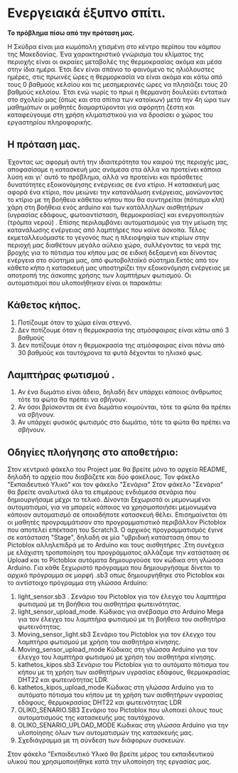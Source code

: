 # Ενεργειακά έξυπνο σπίτι.
**Το πρόβλημα πίσω από την πρόταση μας.**

Η Σκύδρα είναι μια κωμόπολη χτισμένη στο κέντρο περίπου του κάμπου της Μακεδονίας. Ένα χαρακτηριστικό γνώρισμα του κλίματος της περιοχής
είναι οι ακραίες μεταβολές της θερμοκρασίας ακόμα και μέσα στην ίδια ημέρα. Έτσι δεν είναι σπάνιο το φαινόμενο τις ηλιόλουστες ημέρες, στις πρωινές ώρες η θερμορκασία να είναι ακόμα και κάτω από τους 0 βαθμούς κελσίου και τις μεσημεριανές ώρες να πλησιάζει τους 20 βαθμούς κελσίου. Έτσι ενώ νωρίς το πρωί η θέρμανση δουλεύει εντατικά στο σχολείο μας (όπως και στα σπίτια των κατοίκων) μετά την 4η ώρα των μαθημάτων οι μαθητές διαμαρτύρονται για αφόρητη ζέστη και καταφεύγουμε στη χρήση κλιματιστικού για να δροσίσει ο χώρος του εργαστηρίου πληροφορικής.

## Η πρόταση μας.
Έχοντας ως αφορμή αυτή την ιδιαιτερότητα του καιρού της περιοχής μας, αποφασίσαμε η κατασκευή μας ανάμεσα στα άλλα να προτείνει κάποια λύση  και γι' αυτό το πρόβλημα, αλλά να προτείνει και πρόσθετες δυνατότητες εξοικονόμησης ενέργειας σε ένα κτίριο. 
Η κατασκευή μας αφορά ένα κτίριο, που μειώνει την κατανάλωση ενέργειας, μονώνοντας το κτίριο με τη βοήθεια κάθετου κήπου που θα συντηρείται (πότισμα κλπ) χάρη στη βοήθεια ενός arduino και των κατάλληλων αισθητήρων (υγρασίας εδάφους, φωτοαντίσταση, θερμοκρασίας) και ενεργοποιητών (τρόμπα νερού) . Επίσης περιλαμβάνει αυτοματισμούς για την μείωση της κατανάλωσης ενέργειας από λαμπτήρες που καίνε άσκοπα. Τέλος εκμεταλλευόμαστε το γεγονός πως η πλειοψηφία των κτιρίων στην περιοχή μας διαθέτουν μεγάλο αύλειο χώρο, συλλέγοντας τα νερά της βροχής για το πότισμα του κήπου μας σε ειδική δεξαμενή και δίνοντας ενέργεια στο σύστημα μας, από φωτοβολταϊκό σύστημα.Εκτός από τον κάθετο κήπο η κατασκευή μας υποστηρίζει την εξοικονόμηση ενέργειας με αποτροπή της άσκοπης χρήσης των λαμπτήρων φωτισμού. Οι αυτοματισμοί που υλοποιήθηκαν είναι οι παρακάτω:
## Κάθετος κήπος.
1. Ποτίζουμε όταν το χώμα είναι στεγνό.
2. Δεν ποτίζουμε όταν η θερμοκρασία της ατμόσφαιρας είναι κάτω από 3 βαθμούς
3. Δεν ποτίζουμε όταν η θερμοκρασία της ατμόσφαιρας είναι πάνω από 30 βαθμούς και ταυτόχρονα τα φυτά δέχονται το ηλιακό φως.
## Λαμπτήρας φωτισμού .
1. Αν ένα δωμάτιο είναι άδειο, δηλαδή δεν υπάρχει κάποιος άνθρωπος τότε τα φώτα θα πρέπει να σβήνουν.
2. Αν όσοι βρίσκονται σε ένα δωμάτιο κοιμούνται, τότε τα φώτα θα πρέπει να σβήνουν.
3. Αν υπάρχει φυσικός φωτισμός στο δωμάτιο, τότε τα φώτα θα πρέπει να σβήνουν.

## Οδηγίες πλοήγησης στο αποθετήριο:
Στον κεντρικό φάκελο του Project μαε θα βρείτε μόνο το αρχείο README, δηλαδή το αρχείο που διαβάζετε και δύο φακέλους. Τον φάκελο "Εκπαιδευτικό Υλικό" και τον φάκελο "Σενάρια"
Στον φάκελο "Σενάρια" θα βρείτε αναλυτικά όλα τα επιμέρους ενδιάμεσα σενάρια που δημιουργήσαμε μέχρι το τελικό. Δίνονται ξεχωριστά οι μεμονωμένοι αυτοματισμοί, για να μπορείς κάποιος να χρησιμοποιήσει μεμονωμένα κάποιον αυτοματισμό σε οποιαδήποτε κατασκευή θέλει. Επισημαίνεται ότι οι μαθητές προγραμμάτισαν στο προγραμματιστικό περιβάλλον Pictoblox που αποτελεί επέκταση του Scratch3. O αρχικός προγραμματισμός έγινε σε κατάσταση "Stage", δηλαδή σε μία "υβριδική κατάσταση όπου το Pictoblox αλληλεπιδρά με το Arduino και τους αισθητήρες .Στη συνέχεια με ελάχιστη τροποποίηση του προγράμματος αλλάζαμε την κατάσταση σε Upload και το Pictoblox αυτόματα δημιουργούσε τον κώδικα στη γλώσσα Arduino. Για κάθε ξεχωριστό πρόγραμμα που δημιουργήσαμε δίνεται το αρχικό πρόγραμμα σε μορφή .sb3 οπως δημιουργήθηκε στο Pictoblox και το αντίστοιχο πρόγραμμα στη γλώσσα Arduino:
1. light_sensor.sb3 . Σενάριο του Pictoblox για τον έλεγχο του λαμπτήρα φωτισμού με τη βοήθεια του αισθητήρα φωτεινότητας.
2. light_sensor_upload_mode. Κώδικας για ανέβασμα στο Arduino Mega για τον έλεγχο του λαμπτήρα φωτισμού με τη βοήθεια του αισθητήρα φωτεινότητας.
3. Moving_sensor_light.sb3     Σενάριο του Pictoblox για τον έλεγχο του λαμπτήρα φωτισμού με χρήση του αισθητήρα κίνησης.
4. Moving_sensor_upload_mode     Κώδικας στη γλώσσα Arduino για τον έλεγχο του λαμπτήρα φωτισμού με χρήση του αισθητήρα κίνησης.
5. kathetos_kipos.sb3     Σενάριο του Pictoblox για το αυτόματο πότισμα του κήπου με τη χρήση των αισθητήρων υγρασίας εδάφους, θερμοκρασίας DHT22 και φωτεινότητας LDR.
6. kathetos_kipos_upload_mode    Κώδικας στη γλώσσα Arduino για το αυτόματο πότισμα του κήπου με τη χρήση των αισθητήρων υγρασίας εδάφους, θερμοκρασίας DHT22 και φωτεινότητας LDR
7. OLIKO_SENARIO.SB3   Σενάριο του Pictoblox που υλοποιεί όλους τους αυτοματισμούς της κατασκευής μας ταυτόχρονα.
8. OLIKO_SENARIO_UPLOAD_MODE  Κώδικας στη γλώσσα Arduino για την υλοποίησης όλων των αυτοματισμών της κατασκευής μας. 
9. Σχεδιάγραμμα με τη σύνδεση των διάφορων συσκευών.

Στον φάκελο "Εκπαιδευτικό Υλικό θα βρείτε μέρος του εκπαιδευτικού υλικού που χρησιμοποιήθηκε κατά την υλοποίηση της εργασίας μας.
